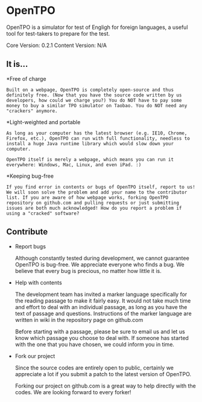 # OpenTPO

OpenTPO is a simulator for test of Engligh for foreign languages, a useful tool for test-takers to prepare for the test.

Core Version: 0.2.1
Content Version: N/A

## It is...

*Free of charge

    Built on a webpage, OpenTPO is completely open-source and thus definitely free. (Now that you have the source code written by us developers, how could we charge you?) You do NOT have to pay some money to buy a similar TPO simulator on Taobao. You do NOT need any "crackers" anymore.

*Light-weighted and portable

    As long as your computer has the latest browser (e.g. IE10, Chrome, Firefox, etc.), OpenTPO can run with full functionality, needless to install a huge Java runtime library which would slow down your computer.

    OpenTPO itself is merely a webpage, which means you can run it everywhere: Windows, Mac, Linux, and even iPad. :)

*Keeping bug-free

    If you find error in contents or bugs of OpenTPO itself, report to us! We will soon solve the problem and add your name to the contributor list. If you are aware of how webpage works, forking OpenTPO repository on github.com and pulling requests or just submitting issues are both much acknowledged! How do you report a problem if using a "cracked" software?

## Contribute

* Report bugs

    Although constantly tested during development, we cannot guarantee OpenTPO is bug-free. We appreciate everyone who finds a bug. We believe that every bug is precious, no matter how little it is.

* Help with contents

    The development team has invited a marker language specifically for the reading passage to make it fairly easy. It would not take much time and effort to deal with an individual passage, as long as you have the text of passage and questions. Instructions of the marker language are written in wiki in the repository page on github.com

    Before starting with a passage, please be sure to email us and let us know which passage you choose to deal with. If someone has started with the one that you have chosen, we could inform you in time.


* Fork our project

    Since the source codes are entirely open to public, certainly we appreciate a lot if you submit a patch to the latest version of OpenTPO.

    Forking our project on github.com is a great way to help directly with the codes. We are looking forward to every forker!